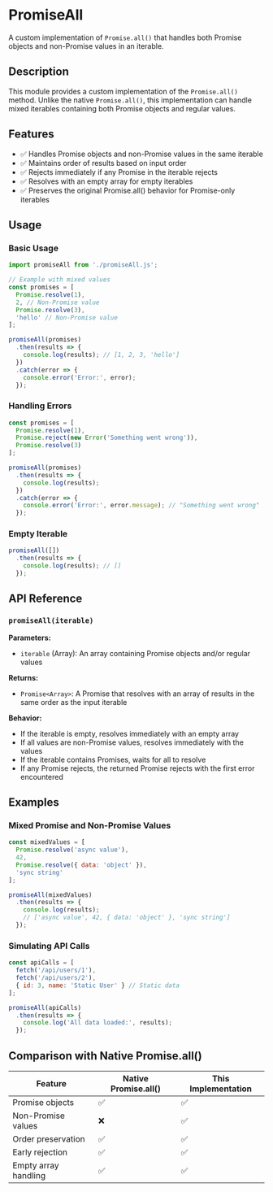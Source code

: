 # PromiseAll

A custom implementation of `Promise.all()` that handles both Promise objects and non-Promise values in an iterable.

## Description

This module provides a custom implementation of the `Promise.all()` method. Unlike the native `Promise.all()`, this implementation can handle mixed iterables containing both Promise objects and regular values.

## Features

- ✅ Handles Promise objects and non-Promise values in the same iterable
- ✅ Maintains order of results based on input order
- ✅ Rejects immediately if any Promise in the iterable rejects
- ✅ Resolves with an empty array for empty iterables
- ✅ Preserves the original Promise.all() behavior for Promise-only iterables

## Usage

### Basic Usage

```javascript
import promiseAll from './promiseAll.js';

// Example with mixed values
const promises = [
  Promise.resolve(1),
  2, // Non-Promise value
  Promise.resolve(3),
  'hello' // Non-Promise value
];

promiseAll(promises)
  .then(results => {
    console.log(results); // [1, 2, 3, 'hello']
  })
  .catch(error => {
    console.error('Error:', error);
  });
```

### Handling Errors

```javascript
const promises = [
  Promise.resolve(1),
  Promise.reject(new Error('Something went wrong')),
  Promise.resolve(3)
];

promiseAll(promises)
  .then(results => {
    console.log(results);
  })
  .catch(error => {
    console.error('Error:', error.message); // "Something went wrong"
  });
```

### Empty Iterable

```javascript
promiseAll([])
  .then(results => {
    console.log(results); // []
  });
```

## API Reference

### `promiseAll(iterable)`

**Parameters:**
- `iterable` (Array): An array containing Promise objects and/or regular values

**Returns:**
- `Promise<Array>`: A Promise that resolves with an array of results in the same order as the input iterable

**Behavior:**
- If the iterable is empty, resolves immediately with an empty array
- If all values are non-Promise values, resolves immediately with the values
- If the iterable contains Promises, waits for all to resolve
- If any Promise rejects, the returned Promise rejects with the first error encountered

## Examples

### Mixed Promise and Non-Promise Values

```javascript
const mixedValues = [
  Promise.resolve('async value'),
  42,
  Promise.resolve({ data: 'object' }),
  'sync string'
];

promiseAll(mixedValues)
  .then(results => {
    console.log(results);
    // ['async value', 42, { data: 'object' }, 'sync string']
  });
```

### Simulating API Calls

```javascript
const apiCalls = [
  fetch('/api/users/1'),
  fetch('/api/users/2'),
  { id: 3, name: 'Static User' } // Static data
];

promiseAll(apiCalls)
  .then(results => {
    console.log('All data loaded:', results);
  });
```

## Comparison with Native Promise.all()

| Feature | Native Promise.all() | This Implementation |
|---------|---------------------|-------------------|
| Promise objects | ✅ | ✅ |
| Non-Promise values | ❌ | ✅ |
| Order preservation | ✅ | ✅ |
| Early rejection | ✅ | ✅ |
| Empty array handling | ✅ | ✅ |
